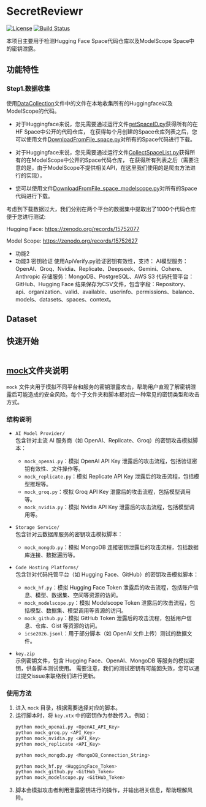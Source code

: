 # SecretReviewr

[![License](https://img.shields.io/badge/license-MIT-blue.svg)](LICENSE)
[![Build Status](https://travis-ci.org/username/repo.svg?branch=master)](https://travis-ci.org/username/repo)

本项目主要用于检测Hugging Face Space代码仓库以及ModelScope Space中的密钥泄露。



## 功能特性

### Step1.数据收集
使用[DataCollection](DataCollection)文件中的文件在本地收集所有的Huggingface以及ModelScope的代码。 
- 对于Huggingface来说，您先需要通过运行文件[getSpaceID.py](DataCollection%2FHF%2FgetSpaceID.py)获得所有的在HF Space中公开的代码仓库，
在获得每个月创建的Space仓库列表之后，您可以使用文件[DownloadFromFile_space.py](DataCollection%2FHF%2FDownloadFromFile_space.py)对所有的Space代码进行下载。

- 对于Huggingface来说，您先需要通过运行文件[CollectSpaceList.py](DataCollection%2FModelScope%2FCollectSpaceList.py)获得所有的在ModelScope中公开的Space代码仓库，
在获得所有列表之后（需要注意的是，由于ModelScope不提供相关API，在这里我们使用的是爬虫方法进行的实现），
- 您可以使用文件[DownloadFromFile_space_modelscope.py](DataCollection%2FModelScope%2FDownloadFromFile_space_modelscope.py)对所有的Space代码进行下载。


考虑到下载数据过大，我们分别在两个平台的数据集中提取出了1000个代码仓库便于您进行测试:

Hugging Face:
https://zenodo.org/records/15752077

Model Scope:
https://zenodo.org/records/15752627


- 功能2
- 功能3 密钥验证
使用ApiVerify.py验证密钥有效性，支持：
AI模型服务：OpenAI、Groq、Nvidia、Replicate、Deepseek、Gemini、Cohere、Anthropic
存储服务：MongoDB、PostgreSQL、AWS S3
代码托管平台：GitHub、Hugging Face
结果保存为CSV文件，包含字段：Repository、api、organization、valid、available、userinfo、permissions、balance、models、datasets、spaces、context。

## Dataset


## 快速开始

```bash

```

## [mock](mock)文件夹说明

`mock` 文件夹用于模拟不同平台和服务的密钥泄露攻击，帮助用户直观了解密钥泄露后可能造成的安全风险。每个子文件夹和脚本都对应一种常见的密钥类型和攻击方式。

### 结构说明

- `AI Model Provider/`  
  包含针对主流 AI 服务商（如 OpenAI、Replicate、Groq）的密钥攻击模拟脚本：
  - `mock_openai.py`：模拟 OpenAI API Key 泄露后的攻击流程，包括验证密钥有效性、文件操作等。
  - `mock_replicate.py`：模拟 Replicate API Key 泄露后的攻击流程，包括模型推理等。
  - `mock_groq.py`：模拟 Groq API Key 泄露后的攻击流程，包括模型调用等。
  - `mock_nvidia.py`：模拟 Nvidia API Key 泄露后的攻击流程，包括模型调用等。

- `Storage Service/`  
  包含针对云数据库服务的密钥攻击模拟脚本：
  - `mock_mongdb.py`：模拟 MongoDB 连接密钥泄露后的攻击流程，包括数据库连接、数据遍历等。

- `Code Hosting Platforms/`  
  包含针对代码托管平台（如 Hugging Face、GitHub）的密钥攻击模拟脚本：
  - `mock_hf.py`：模拟 Hugging Face Token 泄露后的攻击流程，包括账户信息、模型、数据集、空间等资源的访问。
  - `mock_modelscope.py`：模拟 Modelscope Token 泄露后的攻击流程，包括模型、数据集、模型调用等资源的访问。
  - `mock_github.py`：模拟 GitHub Token 泄露后的攻击流程，包括用户信息、仓库、Gist 等资源的访问。
  - `icse2026.jsonl`：用于部分脚本（如 OpenAI 文件上传）测试的数据文件。

- `key.zip`  
  示例密钥文件，包含 Hugging Face、OpenAI、MongoDB 等服务的模拟密钥，供各脚本测试使用。
  需要注意，我们的测试密钥有可能回失效，您可以通过提交issue来联络我们进行更新。

### 使用方法

1. 进入 `mock` 目录，根据需要选择对应的脚本。
2. 运行脚本时，将 `key.xtx` 中的密钥作为参数传入。例如：
   ```bash
   python mock_openai.py <OpenAI_API_Key>
   python mock_groq.py <API_Key>
   python mock_nvidia.py <API_Key>
   python mock_replicate <API_Key>
    ```
   ```bash
   python mock_mongdb.py <MongoDB_Connection_String>
   ```
   ```bash
   python mock_hf.py <HuggingFace_Token>
   python mock_github.py <GitHub_Token>
   python mock_modelscope.py <GitHub_Token>
   ```
3. 脚本会模拟攻击者利用泄露密钥进行的操作，并输出相关信息，帮助理解风险。


